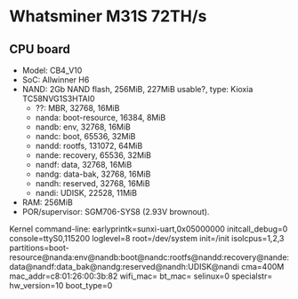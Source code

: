
# Whatsminer M31S 72TH/s

## CPU board

 - Model: CB4_V10
 - SoC: Allwinner H6
 - NAND: 2Gb NAND flash, 256MiB, 227MiB usable?, type: Kioxia TC58NVG1S3HTAI0
   - ??: MBR, 32768, 16MiB
   - nanda: boot-resource, 16384, 8MiB
   - nandb: env, 32768, 16MiB
   - nandc: boot, 65536, 32MiB
   - nandd: rootfs, 131072, 64MiB
   - nande: recovery, 65536, 32MiB
   - nandf: data, 32768, 16MiB
   - nandg: data-bak, 32768, 16MiB
   - nandh: reserved, 32768, 16MiB
   - nandi: UDISK, 22528, 11MiB
 - RAM: 256MiB
 - POR/supervisor: SGM706-SYS8 (2.93V brownout).



 Kernel command-line: earlyprintk=sunxi-uart,0x05000000 initcall_debug=0 console=ttyS0,115200 loglevel=8 root=/dev/system init=/init isolcpus=1,2,3 partitions=boot-resource@nanda:env@nandb:boot@nandc:rootfs@nandd:recovery@nande:data@nandf:data_bak@nandg:reserved@nandh:UDISK@nandi cma=400M mac_addr=c8:01:26:00:3b:82 wifi_mac= bt_mac= selinux=0 specialstr= hw_version=10 boot_type=0

